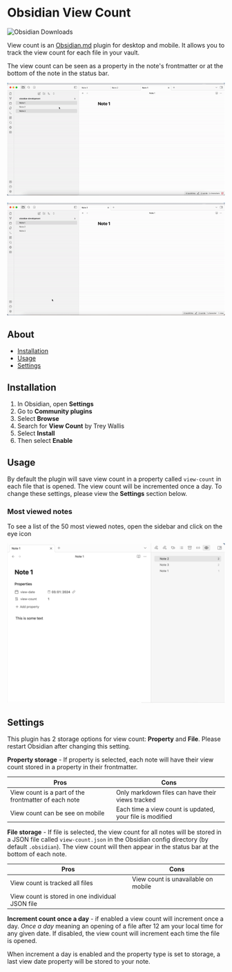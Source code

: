 # Obsidian View Count

![Obsidian Downloads](https://img.shields.io/badge/dynamic/json?logo=obsidian&color=%23483699&label=downloads&query=%24%5B%22view-count%22%5D.downloads&url=https%3A%2F%2Fraw.githubusercontent.com%2Fobsidianmd%2Fobsidian-releases%2Fmaster%2Fcommunity-plugin-stats.json)

View count is an [Obsidian.md](https://obsidian.md) plugin for desktop and mobile. It allows you to track the view count for each file in your vault.

The view count can be seen as a property in the note's frontmatter or at the bottom of the note in the status bar.

![](/readme/property-storage.gif)

![](/readme/file-storage.gif)

## About

-   [Installation](#installation)
-   [Usage](#usage)
-   [Settings](#settings)

## Installation

1. In Obsidian, open **Settings**
2. Go to **Community plugins**
3. Select **Browse**
4. Search for **View Count** by Trey Wallis
5. Select **Install**
6. Then select **Enable**

## Usage

By default the plugin will save view count in a property called `view-count` in each file that is opened. The view count will be incremented once a day. To change these settings, please view the **Settings** section below.

### Most viewed notes

To see a list of the 50 most viewed notes, open the sidebar and click on the eye icon

![](/readme/list.png)

## Settings

This plugin has 2 storage options for view count: **Property** and **File**. Please restart Obsidian after changing this setting.

**Property storage** - If property is selected, each note will have their view count stored in a property in their frontmatter.

| Pros                                                 | Cons                                                     |
| ---------------------------------------------------- | -------------------------------------------------------- |
| View count is a part of the frontmatter of each note | Only markdown files can have their views tracked         |
| View count can be see on mobile                      | Each time a view count is updated, your file is modified |

**File storage** - If file is selected, the view count for all notes will be stored in a JSON file called `view-count.json` in the Obsidian config directory (by default `.obsidian`). The view count will then appear in the status bar at the bottom of each note.

| Pros                                             | Cons                                |
| ------------------------------------------------ | ----------------------------------- |
| View count is tracked all files                  | View count is unavailable on mobile |
| View count is stored in one individual JSON file |                                     |

**Increment count once a day** - if enabled a view count will increment once a day. _Once a day_ meaning an opening of a file after 12 am your local time for any given date. If disabled, the view count will increment each time the file is opened.

When increment a day is enabled and the property type is set to storage, a last view date property will be stored to your note.
